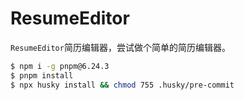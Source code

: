 # ResumeEditor
`ResumeEditor`简历编辑器，尝试做个简单的简历编辑器。


```bash
$ npm i -g pnpm@6.24.3
$ pnpm install
$ npx husky install && chmod 755 .husky/pre-commit
```